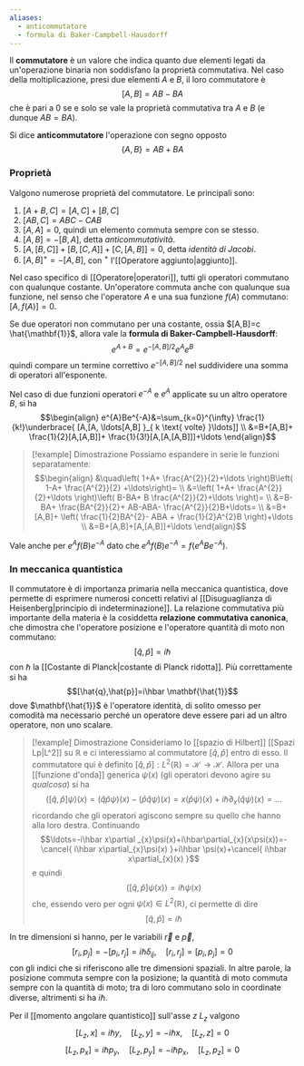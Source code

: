 ```yaml
---
aliases:
  - anticommutatore
  - formula di Baker-Campbell-Hausdorff
---
```

Il **commutatore** è un valore che indica quanto due elementi legati da un'operazione binaria non soddisfano la proprietà commutativa. Nel caso della moltiplicazione, presi due elementi $A$ e $B$, il loro commutatore è
$$[A,B]=AB-BA$$
che è pari a 0 se e solo se vale la proprietà commutativa tra $A$ e $B$ (e dunque $AB=BA$).

Si dice **anticommutatore** l'operazione con segno opposto
$$\{A,B\}=AB+BA$$
### Proprietà
Valgono numerose proprietà del commutatore. Le principali sono:
1. $[A+B,C]=[A,C]+[B,C]$
2. $[AB,C]=ABC-CAB$
3. $[A,A]=0$, quindi un elemento commuta sempre con se stesso.
4. $[A,B]=-[B,A]$, detta *anticommutatività*.
5. $[A,[B,C]]+[B,[C,A]]+[C,[A,B]]=0$, detta *identità di Jacobi*.
6. $[A,B]^{+}=-[A,B]$, con $^{+}$ l'[[Operatore aggiunto|aggiunto]].

Nel caso specifico di [[Operatore|operatori]], tutti gli operatori commutano con qualunque costante. Un'operatore commuta anche con qualunque sua funzione, nel senso che l'operatore $A$ e una sua funzione $f(A)$ commutano: $[A,f(A)]=0$.

Se due operatori non commutano per una costante, ossia $[A,B]=c \hat{\mathbf{1}}$, allora vale la **formula di Baker-Campbell-Hausdorff**:
$$e^{A+B}=e^{-[A,B]/2}e^{A}e^{B}$$
quindi compare un termine correttivo $e^{-[A,B]/2}$ nel suddividere una somma di operatori all'esponente.

Nel caso di due funzioni operatori $e^{-A}$  e $e^{A}$ applicate su un altro operatore $B$, si ha
$$\begin{align}
e^{A}Be^{-A}&=\sum_{k=0}^{\infty} \frac{1}{k!}\underbrace{ [A,[A, \ldots[A,B] }_{ k \text{ volte} }\ldots]] \\
&=B+[A,B]+ \frac{1}{2}[A,[A,B]]+ \frac{1}{3!}[A,[A,[A,B]]]+\ldots
\end{align}$$

> [!example] Dimostrazione
>Possiamo espandere in serie le funzioni separatamente:
> $$\begin{align}
> &\quad\left( 1+A+ \frac{A^{2}}{2}+\ldots \right)B\left( 1-A+ \frac{A^{2}}{2} +\ldots\right)= \\
> &=\left( 1+A+ \frac{A^{2}}{2}+\ldots \right)\left( B-BA+ B \frac{A^{2}}{2}+\ldots \right)= \\
> &=B-BA+ \frac{BA^{2}}{2}+ AB-ABA- \frac{A^{2}}{2}B+\ldots= \\
> &=B+[A,B]+ \left( \frac{1}{2}BA^{2}- ABA + \frac{1}{2}A^{2}B \right)+\ldots \\
> &=B+[A,B]+[A,[A,B]]+\ldots
> \end{align}$$

Vale anche per $e^{A}f(B)e^{-A}$ dato che $e^{A}f(B)e^{-A}=f(e^{A}Be^{-A})$.
### In meccanica quantistica
Il commutatore è di importanza primaria nella meccanica quantistica, dove permette di esprimere numerosi concetti relativi al [[Disuguaglianza di Heisenberg|principio di indeterminazione]]. La relazione commutativa più importante della materia è la cosiddetta **relazione commutativa canonica**, che dimostra che l'operatore posizione e l'operatore quantità di moto non commutano:
$$[\hat{q},\hat{p}]=i\hbar$$
con $\hbar$ la [[Costante di Planck|costante di Planck ridotta]]. Più correttamente si ha
$$[\hat{q},\hat{p}]=i\hbar \mathbf{\hat{1}}$$
dove $\mathbf{\hat{1}}$ è l'operatore identità, di solito omesso per comodità ma necessario perché un operatore deve essere pari ad un altro operatore, non uno scalare.

> [!example] Dimostrazione
> Consideriamo lo [[spazio di Hilbert]] [[Spazi Lp|L^2]] su $\mathbb{R}$ e ci interessiamo al commutatore $[\hat{q},\hat{p}]$ entro di esso. Il commutatore qui è definito $[\hat{q},\hat{p}]:L^{2}(\mathbb{R})=\mathcal{H}\to \mathcal{H}$. Allora per una [[funzione d'onda]] generica $\psi(x)$ (gli operatori devono agire su *qualcosa*) si ha
> $$([\hat{q},\hat{p}]\psi)(x)=(\hat{q}\hat{p}\psi)(x)-(\hat{p}\hat{q}\psi)(x)=x(\hat{p}\psi)(x)+i\hbar \partial_{x}(\hat{q}\psi)(x)=\ldots$$
> ricordando che gli operatori agiscono sempre su quello che hanno alla loro destra. Continuando
> $$\ldots=-i\hbar x\partial _{x}\psi(x)+i\hbar\partial_{x}(x\psi(x))=-\cancel{ i\hbar x\partial_{x}\psi(x) }+i\hbar \psi(x)+\cancel{ i\hbar x\partial_{x}(x) }$$
> e quindi
> $$([\hat{q},\hat{p}]\psi(x))=i\hbar \psi(x)$$
> che, essendo vero per ogni $\psi(x)\in L^{2}(\mathbb{R})$, ci permette di dire
> $$[\hat{q},\hat{p}]=i\hbar$$

In tre dimensioni si hanno, per le variabili $\vec{r}$ e $\vec{p}$,
$$[r_{i},p_{j}]=-[p_{i},r_{j}]=i\hbar\delta_{ij}, \quad [r_{i},r_{j}]=[p_{i},p_{j}]=0$$
con gli indici che si riferiscono alle tre dimensioni spaziali. In altre parole, la posizione commuta sempre con la posizione; la quantità di moto commuta sempre con la quantità di moto; tra di loro commutano solo in coordinate diverse, altrimenti si ha $i\hbar$.

Per il [[momento angolare quantistico]] sull'asse $z$ $L_{z}$ valgono
$$[L_{z},x]=i\hbar y, \quad [L_{z},y]=-i\hbar x, \quad [L_{z},z]=0$$
$$[L_{z},p_{x}]=i\hbar p_{y}, \quad [L_{z},p_{y}]=-i\hbar p_{x}, \quad [L_{z},p_{z}]=0$$
